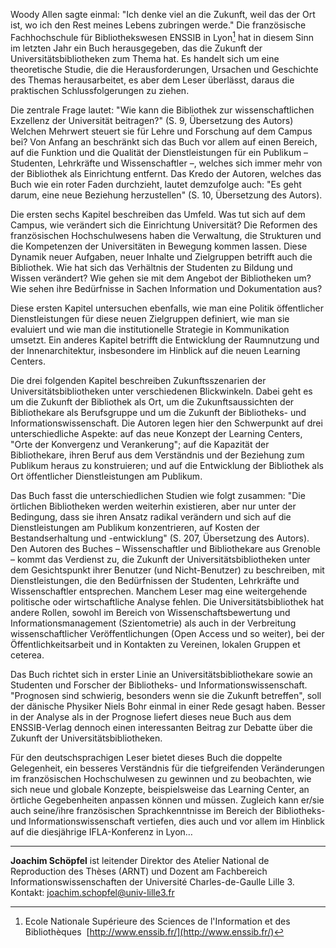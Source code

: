 Woody Allen sagte einmal: "Ich denke viel an die Zukunft, weil das der
Ort ist, wo ich den Rest meines Lebens zubringen werde." Die
französische Fachhochschule für Bibliothekswesen ENSSIB in Lyon[^1] hat in
diesem Sinn im letzten Jahr ein Buch herausgegeben, das die Zukunft der
Universitätsbibliotheken zum Thema hat. Es handelt sich um eine
theoretische Studie, die die Herausforderungen, Ursachen und Geschichte
des Themas herausarbeitet, es aber dem Leser überlässt, daraus die
praktischen Schlussfolgerungen zu ziehen.

Die zentrale Frage lautet: "Wie kann die Bibliothek zur
wissenschaftlichen Exzellenz der Universität beitragen?" (S. 9,
Übersetzung des Autors) Welchen Mehrwert steuert sie für Lehre und
Forschung auf dem Campus bei? Von Anfang an beschränkt sich das Buch vor
allem auf einen Bereich, auf die Funktion und die Qualität der
Dienstleistungen für ein Publikum – Studenten, Lehrkräfte und
Wissenschaftler –, welches sich immer mehr von der Bibliothek als
Einrichtung entfernt. Das Kredo der Autoren, welches das Buch wie ein
roter Faden durchzieht, lautet demzufolge auch: "Es geht darum, eine
neue Beziehung herzustellen" (S. 10, Übersetzung des Autors).

Die ersten sechs Kapitel beschreiben das Umfeld. Was tut sich auf dem
Campus, wie verändert sich die Einrichtung Universität? Die Reformen des
französischen Hochschulwesens haben die Verwaltung, die Strukturen und
die Kompetenzen der Universitäten in Bewegung kommen lassen. Diese
Dynamik neuer Aufgaben, neuer Inhalte und Zielgruppen betrifft auch die
Bibliothek. Wie hat sich das Verhältnis der Studenten zu Bildung und
Wissen verändert? Wie gehen sie mit dem Angebot der Bibliotheken um? Wie
sehen ihre Bedürfnisse in Sachen Information und Dokumentation aus?

Diese ersten Kapitel untersuchen ebenfalls, wie man eine Politik
öffentlicher Dienstleistungen für diese neuen Zielgruppen definiert, wie
man sie evaluiert und wie man die institutionelle Strategie in
Kommunikation umsetzt. Ein anderes Kapitel betrifft die Entwicklung der
Raumnutzung und der Innenarchitektur, insbesondere im Hinblick auf die
neuen Learning Centers.

Die drei folgenden Kapitel beschreiben Zukunftsszenarien der
Universitätsbibliotheken unter verschiedenen Blickwinkeln. Dabei geht es
um die Zukunft der Bibliothek als Ort, um die Zukunftsaussichten der
Bibliothekare als Berufsgruppe und um die Zukunft der Bibliotheks- und
Informationswissenschaft. Die Autoren legen hier den Schwerpunkt auf
drei unterschiedliche Aspekte: auf das neue Konzept der Learning
Centers, "Orte der Konvergenz und Verankerung"; auf die Kapazität der
Bibliothekare, ihren Beruf aus dem Verständnis und der Beziehung zum
Publikum heraus zu konstruieren; und auf die Entwicklung der Bibliothek
als Ort öffentlicher Dienstleistungen am Publikum.

Das Buch fasst die unterschiedlichen Studien wie folgt zusammen: "Die
örtlichen Bibliotheken werden weiterhin existieren, aber nur unter der
Bedingung, dass sie ihren Ansatz radikal verändern und sich auf die
Dienstleistungen am Publikum konzentrieren, auf Kosten der
Bestandserhaltung und -entwicklung" (S. 207, Übersetzung des Autors).
Den Autoren des Buches – Wissenschaftler und Bibliothekare aus Grenoble
– kommt das Verdienst zu, die Zukunft der Universitätsbibliotheken unter
dem Gesichtspunkt ihrer Benutzer (und Nicht-Benutzer) zu beschreiben,
mit Dienstleistungen, die den Bedürfnissen der Studenten, Lehrkräfte und
Wissenschaftler entsprechen. Manchem Leser mag eine weitergehende
politische oder wirtschaftliche Analyse fehlen. Die
Universitätsbibliothek hat andere Rollen, sowohl im Bereich von
Wissenschaftsbewertung und Informationsmanagement (Szientometrie) als
auch in der Verbreitung wissenschaftlicher Veröffentlichungen (Open
Access und so weiter), bei der Öffentlichkeitsarbeit und in Kontakten zu
Vereinen, lokalen Gruppen et ceterea. 

Das Buch richtet sich in erster Linie an Universitätsbibliothekare sowie
an Studenten und Forscher der Bibliotheks- und Informationswissenschaft.
"Prognosen sind schwierig, besonders wenn sie die Zukunft betreffen",
soll der dänische Physiker Niels Bohr einmal in einer Rede gesagt haben.
Besser in der Analyse als in der Prognose liefert dieses neue Buch aus
dem ENSSIB-Verlag dennoch einen interessanten Beitrag zur Debatte über
die Zukunft der Universitätsbibliotheken.

Für den deutschsprachigen Leser bietet dieses Buch die doppelte
Gelegenheit, ein besseres Verständnis für die tiefgreifenden
Veränderungen im französischen Hochschulwesen zu gewinnen und zu
beobachten, wie sich neue und globale Konzepte, beispielsweise das
Learning Center, an örtliche Gegebenheiten anpassen können und müssen.
Zugleich kann er/sie auch seine/ihre französischen Sprachkenntnisse im
Bereich der Bibliotheks- und Informationswissenschaft vertiefen, dies
auch und vor allem im Hinblick auf die diesjährige IFLA-Konferenz in
Lyon…

---

**Joachim Schöpfel** ist leitender Direktor des Atelier National de
Reproduction des Thèses (ARNT) und Dozent am Fachbereich
Informationswissenschaften der Université Charles-de-Gaulle Lille 3.
Kontakt: joachim.schopfel@univ-lille3.fr

[^1]:Ecole Nationale Supérieure des Sciences de l'Information et des Bibliothèques  [http://www.enssib.fr/](http://www.enssib.fr/)


